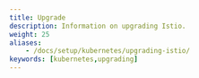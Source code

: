 ```yaml
---
title: Upgrade
description: Information on upgrading Istio.
weight: 25
aliases:
    - /docs/setup/kubernetes/upgrading-istio/
keywords: [kubernetes,upgrading]
---
```

